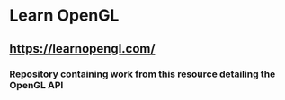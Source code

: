 # Learn OpenGL

## https://learnopengl.com/

### Repository containing work from this resource detailing the OpenGL API

